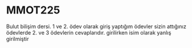 # MMOT225
Bulut bilişim dersi.
1 ve 2. ödev olarak giriş yaptığım ödevler sizin attığınız ödevlerde 2. ve 3 ödevlerin cevaplarıdır. girilirken isim olarak yanlış girilmiştir
